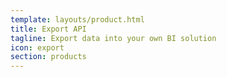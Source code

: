 ```yaml
---
template: layouts/product.html
title: Export API
tagline: Export data into your own BI solution
icon: export
section: products
---
```



